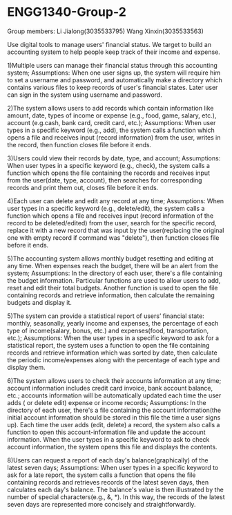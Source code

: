 # ENGG1340-Group-2
Group members:
Li Jialong(3035533795)
Wang Xinxin(3035533563)

Use digital tools to manage users' financial status. We target to build an accounting system to help people keep track of their income and expense. 

1)Multiple users can manage their financial status through this accounting system;
Assumptions:
When one user signs up, the system will require him to set a username and password, and automatically make a directory which contains various files to keep records of user's financial states. Later user can sign in the system using username and password. 
   
2)The system allows users to add records which contain information like amount, date, types of income or expense (e.g., food, game, salary, etc.), account (e.g.cash, bank card, credit card, etc.); 
Assumptions:
When user types in a specific keyword (e.g., add), the system calls a function which opens a file and receives input (record information) from the user, writes in the record, then function closes file before it ends.

3)Users could view their records by date, type, and account; 
Assumptions:
When user types in a specific keyword (e.g., check), the system calls a function which opens the file containing the records and receives input from the user(date, type, account), then searches for corresponding records and print them out, closes file before it ends.

4)Each user can delete and edit any record at any time;
Assumptions:
When user types in a specific keyword (e.g., delete/edit), the system calls a function which opens a file and receives input (record information of the record to be deleted/edited) from the user, search for the specific record, replace it with a new record that was input by the user(replacing the original one with empty record if command was "delete"), then function closes file before it ends.

5)The accounting system allows monthly budget resetting and editing at any time. When expenses reach the budget, there will      be an alert from the system;
Assumptions:
In the directory of each user, there's a file containing the budget information. Particular functions are used to allow users to add, reset and edit their total budgets. Another function is used to open the file containing records and retrieve information, then calculate the remaining budgets and display it.  

5)The system can provide a statistical report of users’ financial state: monthly, seasonally, yearly income and expenses, the percentage of each type of income(salary, bonus, etc.) and expenses(food, transportation, etc.);
Assumptions:
When the user types in a specific keyword to ask for a statistical report, the system uses a function to open the file containing records and retrieve information which was sorted by date, then calculate the periodic income/expenses along with the percentage of each type and display them.  

6)The system allows users to check their accounts information at any time; account information includes credit card invoice, bank account balance, etc.; accounts information will be automatically updated each time the user adds ( or delete edit) expense or income records;
Assumptions:
In the directory of each user, there's a file containing the account information(the initial account information should be stored in this file the time a user signs up). Each time the user adds (edit, delete) a record, the system also calls a function to open this account-information file and update the account information. When the user types in a specific keyword to ask to check account information, the system opens this file and displays the contents.  

8)Users can request a report of each day's balance(graphically) of the latest seven days;
Assumptions:
When user types in a specific keyword to ask for a late report, the system calls a function that opens the file containing records and retrieves records of the latest seven days, then calculates each day's balance. The balance's value is then illustrated by the number of special characters(e.g., &, *). In this way, the records of the latest seven days are represented more concisely and straightforwardly.
 
